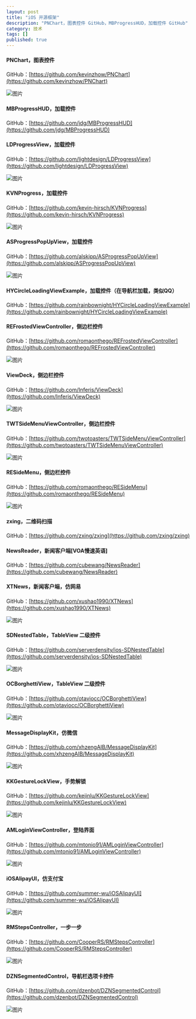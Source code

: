 ```yaml
---
layout: post
title: "iOS 开源框架"
description: "PNChart，图表控件 GitHub，MBProgressHUD，加载控件 GitHub"
category: 技术
tags: []
published: true
---
```


#### PNChart，图表控件 ####

GitHub：[https://github.com/kevinzhow/PNChart](https://github.com/kevinzhow/PNChart)

![图片](/images/post/2015010900012/pnchart.gif)

#### MBProgressHUD，加载控件 ####

GitHub：[https://github.com/jdg/MBProgressHUD](https://github.com/jdg/MBProgressHUD)

#### LDProgressView，加载控件 ####

GitHub：[https://github.com/lightdesign/LDProgressView](https://github.com/lightdesign/LDProgressView)

![图片](/images/post/2015010900012/56ce8420-b9ba-11e3-882d-a80c3f00ee1e.gif)

#### KVNProgress，加载控件 ####

GitHub：[https://github.com/kevin-hirsch/KVNProgress](https://github.com/kevin-hirsch/KVNProgress)

![图片](/images/post/2015010900012/screenshot_007.jpg)

#### ASProgressPopUpView，加载控件 ####

GitHub：[https://github.com/alskipp/ASProgressPopUpView](https://github.com/alskipp/ASProgressPopUpView)

![图片](/images/post/2015010900012/687474703a2f2f616c736b6970702e6769746875622e696f2f415350726f6772657373506f705570566965772f696d672f73637265656e73686f74312e676966.gif)

#### HYCircleLoadingViewExample，加载控件（在导航栏加载，类似QQ） ####

GitHub：[https://github.com/rainbownight/HYCircleLoadingViewExample](https://github.com/rainbownight/HYCircleLoadingViewExample)

#### REFrostedViewController，侧边栏控件 ####

GitHub：[https://github.com/romaonthego/REFrostedViewController](https://github.com/romaonthego/REFrostedViewController)

![图片](/images/post/2015010900012/Demo.gif)

#### ViewDeck，侧边栏控件 ####

GitHub：[https://github.com/Inferis/ViewDeck](https://github.com/Inferis/ViewDeck)

![图片](/images/post/2015010900012/687474703a2f2f636c2e6c792f30363358343132613169325532653366334430322f496d616765253230323031322e30312e323625323032333a32363a35352e706e67.png)

#### TWTSideMenuViewController，侧边栏控件 ####

GitHub：[https://github.com/twotoasters/TWTSideMenuViewController](https://github.com/twotoasters/TWTSideMenuViewController)

![图片](/images/post/2015010900012/TWTSideMenu.gif)

#### RESideMenu，侧边栏控件 ####

GitHub：[https://github.com/romaonthego/RESideMenu](https://github.com/romaonthego/RESideMenu)

![图片](/images/post/2015010900012/RESideMenu.gif)

#### zxing，二维码扫描 ####

GitHub：[https://github.com/zxing/zxing](https://github.com/zxing/zxing)

#### NewsReader，新闻客户端[VOA慢速英语] ####

GitHub：[https://github.com/cubewang/NewsReader](https://github.com/cubewang/NewsReader)

#### XTNews，新闻客户端，仿网易 ####

GitHub：[https://github.com/xushao1990/XTNews](https://github.com/xushao1990/XTNews)

![图片](/images/post/2015010900012/first.gif)

#### SDNestedTable，TableView 二级控件 ####

GitHub：[https://github.com/serverdensity/ios-SDNestedTable](https://github.com/serverdensity/ios-SDNestedTable)

![图片](/images/post/2015010900012/iPhone_P_shot4.png)

#### OCBorghettiView，TableView 二级控件 ####

GitHub：[https://github.com/otaviocc/OCBorghettiView](https://github.com/otaviocc/OCBorghettiView)

![图片](/images/post/2015010900012/687474703a2f2f662e636c2e6c792f6974656d732f3132334f333233723148334b3370307a3233306b2f4f43426f676865747469566965774769744875622e706e67.png)

#### MessageDisplayKit，仿微信 ####

GitHub：[https://github.com/xhzengAIB/MessageDisplayKit](https://github.com/xhzengAIB/MessageDisplayKit)

![图片](/images/post/2015010900012/MessageDisplayKit.gif)

#### KKGestureLockView，手势解锁  ####

GitHub：[https://github.com/kejinlu/KKGestureLockView](https://github.com/kejinlu/KKGestureLockView)

![图片](/images/post/2015010900012/68747470733a2f2f7261772e6769746875622e636f6d2f6b656a696e6c752f4b4b476573747572654c6f636b566965772f6d61737465722f73637265656e73686f742e706e67.png)

#### AMLoginViewController，登陆界面 ####

GitHub：[https://github.com/mtonio91/AMLoginViewController](https://github.com/mtonio91/AMLoginViewController)

![图片](/images/post/2015010900012/screenshot1.png)

#### iOSAlipayUI，仿支付宝 ####

GitHub：[https://github.com/summer-wu/iOSAlipayUI](https://github.com/summer-wu/iOSAlipayUI)

![图片](/images/post/2015010900012/687474703a2f2f6170702d73637265656e73686f742e70677965722e636f6d2f696d6167652f766965772f6170705f73637265656e73686f74732f363366663333636637316662666462646132.png)

#### RMStepsController，一步一步 ####

GitHub：[https://github.com/CooperRS/RMStepsController](https://github.com/CooperRS/RMStepsController)

![图片](/images/post/2015010900012/687474703a2f2f636f6f70657272732e6769746875622e696f2f524d5374657073436f6e74726f6c6c65722f496d616765732f53637265656e312e706e67.png)

#### DZNSegmentedControl，导航栏选项卡控件 ####

GitHub：[https://github.com/dzenbot/DZNSegmentedControl](https://github.com/dzenbot/DZNSegmentedControl)

![图片](/images/post/2015010900012/68747470733a2f2f646c2e64726f70626f7875736572636f6e74656e742e636f6d2f752f323435323135312f5065726d616c696e6b2f445a4e5365676d656e746564436f6e74726f6c2e676966.gif)
